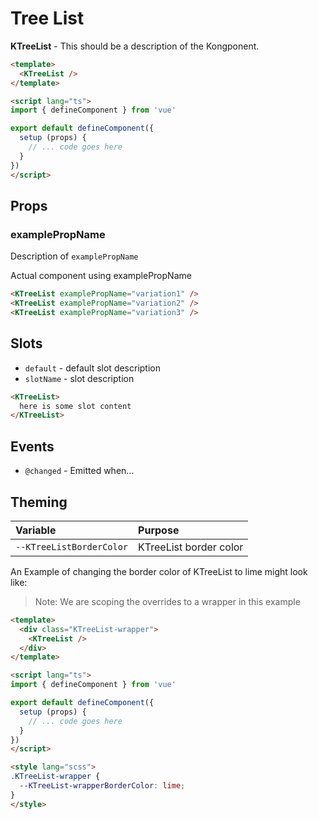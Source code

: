 # Tree List

**KTreeList** - This should be a description of the Kongponent.

<KTreeList :list="defaultItems" />

```html
<template>
  <KTreeList />
</template>

<script lang="ts">
import { defineComponent } from 'vue'

export default defineComponent({
  setup (props) {
    // ... code goes here
  }
})
</script>
```

## Props

### examplePropName

Description of `examplePropName`

Actual component using examplePropName

<KTreeList :examplePropName="true" />

```html
<KTreeList examplePropName="variation1" />
<KTreeList examplePropName="variation2" />
<KTreeList examplePropName="variation3" />
```

## Slots

- `default` - default slot description
- `slotName` - slot description

```html
<KTreeList>
  here is some slot content
</KTreeList>
```

## Events

- `@changed` - Emitted when...

## Theming

| Variable | Purpose
|:-------- |:-------
| `--KTreeListBorderColor`| KTreeList border color

An Example of changing the border color of KTreeList to lime might look
like:

> Note: We are scoping the overrides to a wrapper in this example

<template>
  <div class="KTreeList-wrapper">
    <KTreeList />
  </div>
</template>

```html
<template>
  <div class="KTreeList-wrapper">
    <KTreeList />
  </div>
</template>

<script lang="ts">
import { defineComponent } from 'vue'

export default defineComponent({
  setup (props) {
    // ... code goes here
  }
})
</script>

<style lang="scss">
.KTreeList-wrapper {
  --KTreeList-wrapperBorderColor: lime;
}
</style>
```

<script lang="ts">
import { defineComponent } from 'vue'

export default defineComponent({
  data() {
    return {
      defaultItems: [{
        "name": "John",
        "id": 0
      },
      {
        "name": "Joao",
        "id": 1
      },
      {
        "name": "Jean",
        "id": 2
      }]
    }
  }
})
</script>

<style lang="scss">
.KTreeList-wrapper {
  --KTreeList-wrapperBorderColor: lime;
}
</style>
